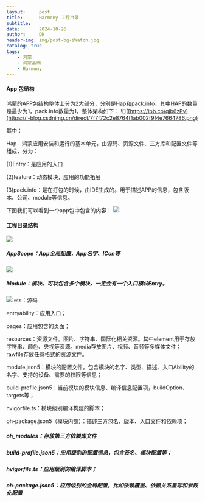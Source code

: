 ```yaml
---
layout:     post
title:      Harmony 工程目录
subtitle:   
date:       2024-10-26
author:     DH
header-img: img/post-bg-iWatch.jpg 
catalog: true
tags:
    - 鸿蒙
    - 鸿蒙基础
    - Harmony
---
```

#### App 包结构

鸿蒙的APP包结构整体上分为2大部分，分别是Hap和pack.info，其中HAP的数量是最少为1，pack.info数量为1。整体架构如下：
![]([https://ibb.co/qjb6zPy](https://i-blog.csdnimg.cn/direct/7f7f72c2e8764f1ab002f9f4e7664786.png)

其中：

Hap：鸿蒙应用安装和运行的基本单元，由源码、资源文件、三方库和配置文件等组成，分为：

(1)Entry：是应用的入口

(2)feature：动态模块，应用的功能拓展

(3)pack.info：是在打包的时候，由IDE生成的。用于描述APP的信息，包含版本、公司、module等信息。

下图我们可以看到一个app包中包含的内容：
![](https://i-blog.csdnimg.cn/direct/cb59cca7c47348b4a0837ddd29e55ccb.png)

#### 工程目录结构

![](https://i-blog.csdnimg.cn/direct/af759ccf66d9424e8033b0e19d86626f.png)

#####  AppScope：App全局配置，App名字、ICon等
![](https://i-blog.csdnimg.cn/direct/71af1649341045a4a06684500c34e29b.png)
#####  Module：模块。可以包含多个模块，一定会有一个入口模块Entry。
![](https://i-blog.csdnimg.cn/direct/1cabe2a3957b455380b6ab1c6bc5d410.png)
ets：源码

entryability：应用入口；

pages：应用包含的页面；

resources：资源文件。图片、字符串、国际化相关资源。其中element用于存放字符串、颜色、央视等资源。media存放图片、视频、音频等多媒体文件；rawfile存放任意格式的资源文件。

module.json5：模块的配置文件。包含模块的名字、类型、描述、入口Ability的名字、支持的设备、需要的权限等信息；

build-profile.json5：当前模块的模块信息、编译信息配置项，buildOption、targets等；

hvigorfile.ts：模块级别编译构建的脚本；

oh-package.json5（模块内部）：描述三方包名、版本、入口文件和依赖项；


#####  oh_modules：存放第三方依赖库文件
#####  build-profile.json5：应用级别的配置信息，包含签名、模块配置等；
#####  hvigorfile.ts：应用级别的编译脚本；
#####  oh-package.json5：应用级别的全局配置，比如依赖覆盖、依赖关系重写和参数化配置

